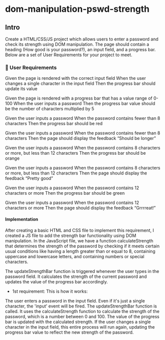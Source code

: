# dom-manipulation-pswd-strength

## Intro

Create a HTML/CSS/JS project which allows users to enter a password and check its strength using DOM manipulation.
The page should contain a heading (How good is your password?), an input field, and a progress bar.
Below are a set of User Requirements for your project to meet.

### 📝 User Requirements

Given the page is rendered with the correct input field
When the user changes a single character in the input field
Then the progress bar should update its value

Given the page is rendered with a progress bar that has a value range of 0-100
When the user inputs a password
Then the progress bar value should be the number of characters multiplied by 5

Given the user inputs a password
When the password contains fewer than 8 characters
Then the progress bar should be red

Given the user inputs a password
When the password contains fewer than 8 characters
Then the page should display the feedback “Should be longer”

Given the user inputs a password
When the password contains 8 characters or more, but less than 12 characters
Then the progress bar should be orange

Given the user inputs a password
When the password contains 8 characters or more, but less than 12 characters
Then the page should display the feedback “Pretty good”

Given the user inputs a password
When the password contains 12 characters or more
Then the progress bar should be green

Given the user inputs a password
When the password contains 12 characters or more
Then the page should display the feedback “Grrrreat!”

#### Implementation

After creating a basic HTML and CSS file to implement this requirement, I created a JS file to add the strength bar functionality using DOM manipulation. In the JavaScript file, we have a function calculateStrength that determines the strength of the password by checking if it meets certain usual conditions like having a length greater than or equal to 8, containing uppercase and lowercase letters, and containing numbers or special characters.

The updateStrengthBar function is triggered whenever the user types in the password field. It calculates the strength of the current password and updates the value of the progress bar accordingly.

- 1st requirement: This is how it works:

The user enters a password in the input field. Even if it's just a single character, the 'input' event will be fired.
The updateStrengthBar function is called. It uses the calculateStrength function to calculate the strength of the password, which is a number between 0 and 100.
The value of the progress bar is updated with the calculated strength.
If the user changes a single character in the input field, this entire process will run again, updating the progress bar value to reflect the new strength of the password.
